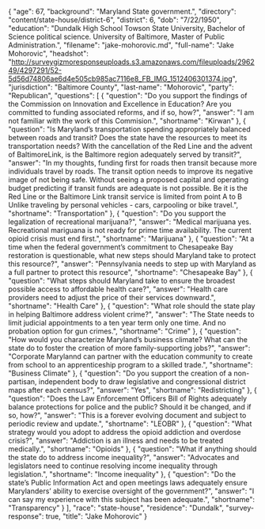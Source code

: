 {
  "age": 67,
  "background": "Maryland State government.",
  "directory": "content/state-house/district-6",
  "district": 6,
  "dob": "7/22/1950",
  "education": "Dundalk High School   Towson State University, Bachelor of Science political science.  University of Baltimore,  Master of Public Administration.",
  "filename": "jake-mohorovic.md",
  "full-name": "Jake Mohorovic",
  "headshot": "http://surveygizmoresponseuploads.s3.amazonaws.com/fileuploads/296249/4297291/52-5d56d74806ae6d4e505cb985ac7116e8_FB_IMG_1512406301374.jpg",
  "jurisdiction": "Baltimore County",
  "last-name": "Mohorovic",
  "party": "Republican",
  "questions": [
    {
      "question": "Do you support the findings of the Commission on Innovation and Excellence in Education? Are you committed to funding associated reforms, and if so, how?",
      "answer": "I am not familiar with the work of this Commision.",
      "shortname": "Kirwan"
    },
    {
      "question": "Is Maryland’s transportation spending appropriately balanced between roads and transit? Does the state have the resources to meet its transportation needs? With the cancellation of the Red Line and the advent of BaltimoreLink, is the Baltimore region adequately served by transit?",
      "answer": "In my thoughts, funding first for roads then transit because more individuals travel by roads. The transit option needs to improve its negative image of not being safe.  Without seeing a proposed capital and operating budget predicting if transit funds are adequate is not possible.  Be it is the Red Line or the Baltimore Link transit service is limited from point A to B Unlike traveling by personal vehicles - cars, carpooling or bike travel.",
      "shortname": "Transportation"
    },
    {
      "question": "Do you support the legalization of recreational marijuana?",
      "answer": "Medical marijuana yes. Recreational mariguana is not ready for prime time availability. The current opioid crisis must end first.",
      "shortname": "Marijuana"
    },
    {
      "question": "At a time when the federal government’s commitment to Chesapeake Bay restoration is questionable, what new steps should Maryland take to protect this resource?",
      "answer": "Pennsylvania needs to step up with Maryland as a full partner to protect this resource",
      "shortname": "Chesapeake Bay"
    },
    {
      "question": "What steps should Maryland take to ensure the broadest possible access to affordable health care?",
      "answer": "Health care providers need to adjust the price of their services downward.",
      "shortname": "Health Care"
    },
    {
      "question": "What role should the state play in helping Baltimore address violent crime?",
      "answer": "The State needs to limit judicial appointments to a ten year term only one time.   And no probation option for gun crimes.",
      "shortname": "Crime"
    },
    {
      "question": "How would you characterize Maryland’s business climate? What can the state do to foster the creation of more family-supporting jobs?",
      "answer": "Corporate Marylannd can partner with the education community to create from school to an apprenticeship program to a skilled trade.",
      "shortname": "Business Climate"
    },
    {
      "question": "Do you support the creation of a non-partisan, independent body to draw legislative and congressional district maps after each census?",
      "answer": "Yes",
      "shortname": "Redistricting"
    },
    {
      "question": "Does the Law Enforcement Officers Bill of Rights adequately balance protections for police and the public? Should it be changed, and if so, how?",
      "answer": "This is a forever evolving document and subject to periodic review and update.",
      "shortname": "LEOBR"
    },
    {
      "question": "What strategy would you adopt to address the opioid addiction and overdose crisis?",
      "answer": "Addiction is an illness and needs to be treated medically.",
      "shortname": "Opioids"
    },
    {
      "question": "What if anything should the state do to address income inequality?",
      "answer": "Advocates and legislators need to continue resolving income inequality through legislation.",
      "shortname": "Income inequality"
    },
    {
      "question": "Do the state’s Public Information Act and open meetings laws adequately ensure Marylanders’ ability to exercise oversight of the government?",
      "answer": "I can say my experience with this subject has been adequate.",
      "shortname": "Transparency"
    }
  ],
  "race": "state-house",
  "residence": "Dundalk",
  "survey-response": true,
  "title": "Jake Mohorovic"
}
